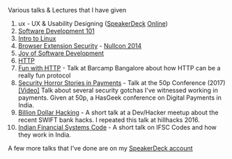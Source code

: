 Various talks & Lectures that I have given

1. ux - UX & Usability Designing ([SpeakerDeck](https://speakerdeck.com/u/captn3m0/p/ux-and-usability-designing) [Online](https://captnemo.in/talks/ux/ "Made via Reveal.js"))
2. [Software Development 101](https://speakerdeck.com/u/captn3m0/p/software-development-101 "Internal talk at SDSLabs")
3. [Intro to Linux](https://speakerdeck.com/captn3m0/linux-user-group-intro-meet-august-2013 "A very basic intro to linux")
4. [Browser Extension Security](https://speakerdeck.com/captn3m0/browser-extension-security) - [Nullcon 2014](https://github.com/captn3m0/nullcon2014 "Source code and more details")
3. [Joy of Software Development](https://captnemo.in/talks/josd/ "Open lecture about getting started with Software Development")
4. [HTTP](https://speakerdeck.com/captn3m0/http-an-insight-into-the-worlds-most-used-protocol "Internal talk at SDSLabs")
5. [Fun with HTTP](http://slides.com/captn3m0/fun-with-http) - Talk at Barcamp Bangalore about how HTTP can be a really fun protocol
6. [Security Horror Stories in Payments](https://speakerdeck.com/captn3m0/security-horror-stories-in-payments) - Talk at the 50p Conference (2017) [[Video]](https://www.youtube.com/watch?v=_M-cftlhYKI) Talk about several security gotchas I've witnessed working in payments. Given at 50p, a HasGeek conference on Digital Payments in India.
7. [Billion Dollar Hacking](https://speakerdeck.com/captn3m0/billion-dollar-hacking) - A short talk at a Dev/Hacker meetup about the recent SWIFT bank hacks. I repeated this talk at hillhacks 2016.
8. [Indian Financial Systems Code](http://slides.com/captn3m0/indian-financial-systems-code#/) - A short talk on IFSC Codes and how they work in India.

A few more talks that I've done are on my [SpeakerDeck account](https://speakerdeck.com/captn3m0)